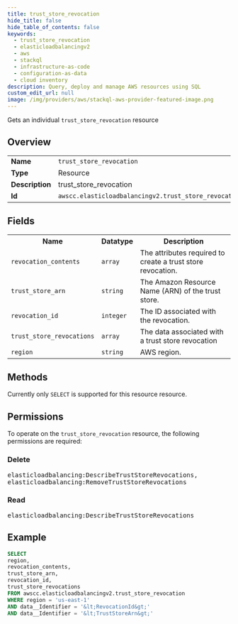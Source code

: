 ```yaml
---
title: trust_store_revocation
hide_title: false
hide_table_of_contents: false
keywords:
  - trust_store_revocation
  - elasticloadbalancingv2
  - aws
  - stackql
  - infrastructure-as-code
  - configuration-as-data
  - cloud inventory
description: Query, deploy and manage AWS resources using SQL
custom_edit_url: null
image: /img/providers/aws/stackql-aws-provider-featured-image.png
---
```

Gets an individual <code>trust_store_revocation</code> resource

## Overview
<table><tbody>
<tr><td><b>Name</b></td><td><code>trust_store_revocation</code></td></tr>
<tr><td><b>Type</b></td><td>Resource</td></tr>
<tr><td><b>Description</b></td><td>trust_store_revocation</td></tr>
<tr><td><b>Id</b></td><td><code>awscc.elasticloadbalancingv2.trust_store_revocation</code></td></tr>
</tbody></table>

## Fields
<table><tbody>
<tr><th>Name</th><th>Datatype</th><th>Description</th></tr>
<tr><td><code>revocation_contents</code></td><td><code>array</code></td><td>The attributes required to create a trust store revocation.</td></tr>
<tr><td><code>trust_store_arn</code></td><td><code>string</code></td><td>The Amazon Resource Name (ARN) of the trust store.</td></tr>
<tr><td><code>revocation_id</code></td><td><code>integer</code></td><td>The ID associated with the revocation.</td></tr>
<tr><td><code>trust_store_revocations</code></td><td><code>array</code></td><td>The data associated with a trust store revocation</td></tr>
<tr><td><code>region</code></td><td><code>string</code></td><td>AWS region.</td></tr>

</tbody></table>

## Methods
Currently only <code>SELECT</code> is supported for this resource resource.

## Permissions

To operate on the <code>trust_store_revocation</code> resource, the following permissions are required:

### Delete
<pre>
elasticloadbalancing:DescribeTrustStoreRevocations,
elasticloadbalancing:RemoveTrustStoreRevocations</pre>

### Read
<pre>
elasticloadbalancing:DescribeTrustStoreRevocations</pre>


## Example
```sql
SELECT
region,
revocation_contents,
trust_store_arn,
revocation_id,
trust_store_revocations
FROM awscc.elasticloadbalancingv2.trust_store_revocation
WHERE region = 'us-east-1'
AND data__Identifier = '&lt;RevocationId&gt;'
AND data__Identifier = '&lt;TrustStoreArn&gt;'
```
